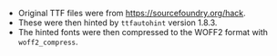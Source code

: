 - Original TTF files were from https://sourcefoundry.org/hack.
- These were then hinted by `ttfautohint` version 1.8.3.
- The hinted fonts were then compressed to the WOFF2 format with `woff2_compress`.
